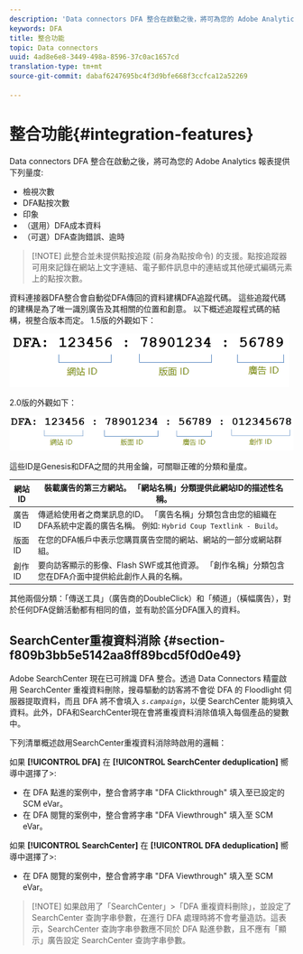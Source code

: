 ```yaml
---
description: 'Data connectors DFA 整合在啟動之後，將可為您的 Adobe Analytics 報表提供下列量度 '
keywords: DFA
title: 整合功能
topic: Data connectors
uuid: 4ad8e6e8-3449-498a-8596-37c0ac1657cd
translation-type: tm+mt
source-git-commit: dabaf6247695bc4f3d9bfe668f3ccfca12a52269

---
```



# 整合功能{#integration-features}

Data connectors DFA 整合在啟動之後，將可為您的 Adobe Analytics 報表提供下列量度:

* 檢視次數
* DFA點按次數
* 印象
* （選用）DFA成本資料
* （可選）DFA查詢錯誤、逾時

>[!NOTE] 此整合並未提供點按追蹤 (前身為點按命令) 的支援。點按追蹤器可用來記錄在網站上文字連結、電子郵件訊息中的連結或其他硬式編碼元素上的點按次數。

資料連接器DFA整合會自動從DFA傳回的資料建構DFA追蹤代碼。 這些追蹤代碼的建構是為了唯一識別廣告及其相關的位置和創意。 以下概述追蹤程式碼的結構，視整合版本而定。 1.5版的外觀如下：

![](assets/DFA_id_struct1_5.png)

2.0版的外觀如下：

![](assets/DFA_id_struct2.png)

這些ID是Genesis和DFA之間的共用金鑰，可關聯正確的分類和量度。

| 網站 ID | 裝載廣告的第三方網站。 「網站名稱」分類提供此網站ID的描述性名稱。 |
|---|---|
| 廣告 ID | 傳遞給使用者之商業訊息的ID。 「廣告名稱」分類包含由您的組織在DFA系統中定義的廣告名稱。 例如: `Hybrid Coup Textlink - Build`。 |
| 版面 ID | 在您的DFA帳戶中表示您購買廣告空間的網站、網站的一部分或網站群組。 |
| 創作 ID | 要向訪客顯示的影像、Flash SWF或其他資源。 「創作名稱」分類包含您在DFA介面中提供給此創作人員的名稱。 |

其他兩個分類：「傳送工具」（廣告商的DoubleClick）和「頻道」（橫幅廣告），對於任何DFA促銷活動都有相同的值，並有助於區分DFA匯入的資料。

## SearchCenter重複資料消除 {#section-f809b3bb5e5142aa8ff89bcd5f0d0e49}

Adobe SearchCenter 現在已可辨識 DFA 整合。透過 Data Connectors 精靈啟用 SearchCenter 重複資料刪除，搜尋驅動的訪客將不會從 DFA 的 Floodlight 伺服器提取資料，而且 DFA 將不會填入 *`s.campaign`*，以便 SearchCenter 能夠填入資料。此外，DFA和SearchCenter現在會將重複資料消除值填入每個產品的變數中。

下列清單概述啟用SearchCenter重複資料消除時啟用的邏輯：

如果 **[!UICONTROL DFA]** 在 **[!UICONTROL SearchCenter deduplication]** 嚮導中選擇了>:

* 在 DFA 點進的案例中，整合會將字串 &quot;DFA Clickthrough&quot; 填入至已設定的 SCM eVar。
* 在 DFA 閱覽的案例中，整合會將字串 &quot;DFA Viewthrough&quot; 填入至 SCM eVar。

如果 **[!UICONTROL SearchCenter]** 在 **[!UICONTROL DFA deduplication]** 嚮導中選擇了>:

* 在 DFA 閱覽的案例中，整合會將字串 &quot;DFA Viewthrough&quot; 填入至 SCM eVar。

>[!NOTE] 如果啟用了「SearchCenter」>「DFA 重複資料刪除」，並設定了 SearchCenter 查詢字串參數，在進行 DFA 處理時將不會考量造訪。這表示，SearchCenter 查詢字串參數應不同於 DFA 點進參數，且不應有「顯示」廣告設定 SearchCenter 查詢字串參數。

